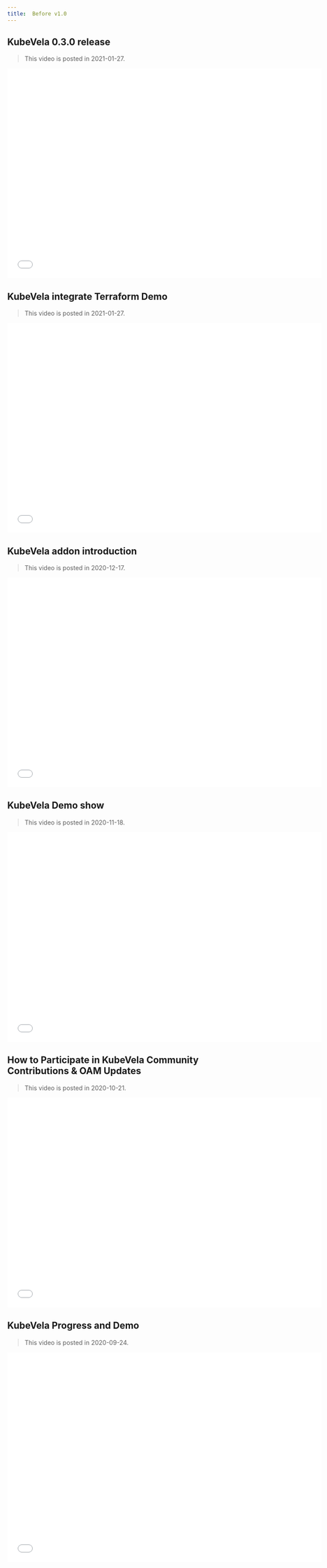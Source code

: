 ```yaml
---
title:  Before v1.0
---
```


## KubeVela 0.3.0 release

> This video is posted in 2021-01-27.

<iframe height="480" width="720" src="//player.bilibili.com/player.html?aid=628783081&bvid=BV1ft4y1z7qK&cid=288332786&page=1&high_quality=1" scrolling="no" border="0" frameborder="no" framespacing="0" allowfullscreen="true"> </iframe>

## KubeVela integrate Terraform Demo

> This video is posted in 2021-01-27.

<iframe height="480" width="720" src="//player.bilibili.com/player.html?aid=586151828&bvid=BV16z4y167St&cid=281765718&page=1&high_quality=1" scrolling="no" border="0" frameborder="no" framespacing="0" allowfullscreen="true"> </iframe>

## KubeVela addon introduction

> This video is posted in 2020-12-17.

<iframe height="480" width="720" src="//player.bilibili.com/player.html?aid=970670966&bvid=BV1Ap4y167ka&cid=267584690&page=1&high_quality=1" scrolling="no" border="0" frameborder="no" framespacing="0" allowfullscreen="true"> </iframe>

## KubeVela Demo show

> This video is posted in 2020-11-18.

<iframe height="480" width="720" src="//player.bilibili.com/player.html?aid=330273746&bvid=BV1wA41177vR&cid=257332802&page=1&high_quality=1" scrolling="no" border="0" frameborder="no" framespacing="0" allowfullscreen="true"> </iframe>

## How to Participate in KubeVela Community Contributions & OAM Updates

> This video is posted in 2020-10-21.

<iframe height="480" width="720" src="//player.bilibili.com/player.html?aid=457596358&bvid=BV1j5411L78J&cid=247934729&page=1&high_quality=1" scrolling="no" border="0" frameborder="no" framespacing="0" allowfullscreen="true"> </iframe>

## KubeVela Progress and Demo

> This video is posted in 2020-09-24.

<iframe height="480" width="720" src="//player.bilibili.com/player.html?aid=627191295&bvid=BV1nt4y1q7zM&cid=238550448&page=1&high_quality=1" scrolling="no" border="0" frameborder="no" framespacing="0" allowfullscreen="true"> </iframe>